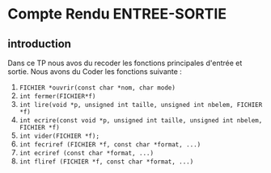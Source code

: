# Compte Rendu ENTREE-SORTIE

## introduction

Dans ce TP nous avos du recoder les fonctions principales d'entrée et sortie. Nous avons du Coder les fonctions suivante :
1. `FICHIER *ouvrir(const char *nom, char mode)`
2. `int fermer(FICHIER*f)`
3. `int lire(void *p, unsigned int taille, unsigned int nbelem, FICHIER *f)`
4. `int ecrire(const void *p, unsigned int taille, unsigned int nbelem, FICHIER *f)`
5. `int vider(FICHIER *f);`
6. `int fecriref (FICHIER *f, const char *format, ...)`
7. `int ecriref (const char *format, ...)`
8. `int fliref (FICHIER *f, const char *format, ...)`
